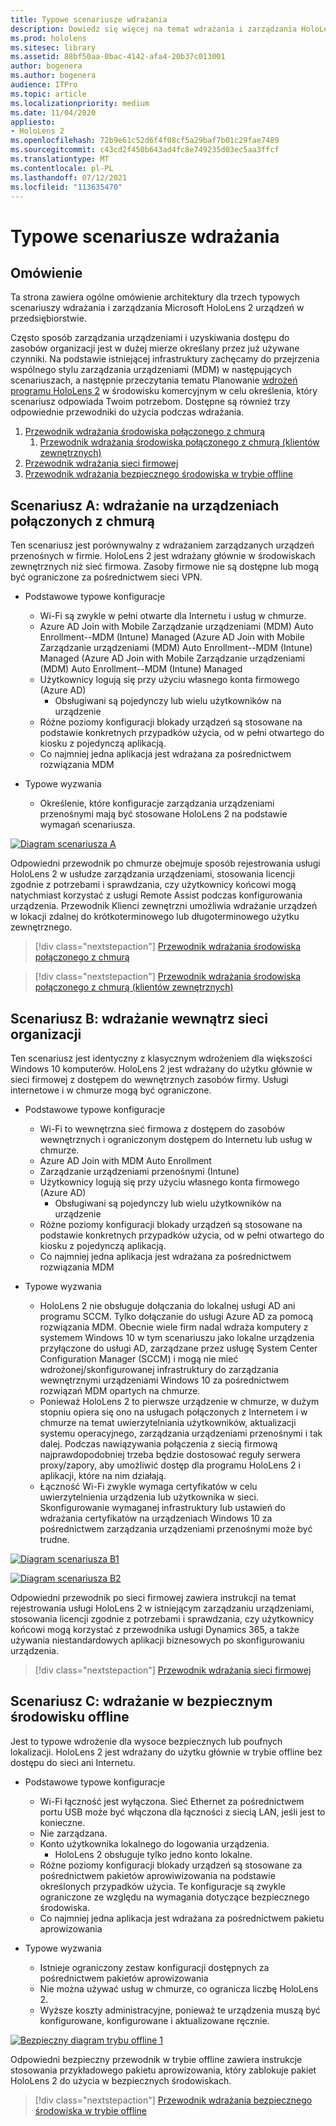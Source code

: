 ```yaml
---
title: Typowe scenariusze wdrażania
description: Dowiedz się więcej na temat wdrażania i zarządzania HoloLens w środowiskach przedsiębiorstw, w tym infrastruktury, Azure Active Directory i zarządzania urządzeniami przenośnymi.
ms.prod: hololens
ms.sitesec: library
ms.assetid: 88bf50aa-0bac-4142-afa4-20b37c013001
author: bogenera
ms.author: bogenera
audience: ITPro
ms.topic: article
ms.localizationpriority: medium
ms.date: 11/04/2020
appliesto:
- HoloLens 2
ms.openlocfilehash: 72b9e61c52d6f4f08cf5a29baf7b01c29fae7489
ms.sourcegitcommit: c43cd2f450b643ad4fc8e749235d03ec5aa3ffcf
ms.translationtype: MT
ms.contentlocale: pl-PL
ms.lasthandoff: 07/12/2021
ms.locfileid: "113635470"
---
```

# <a name="common-deployment-scenarios"></a>Typowe scenariusze wdrażania

## <a name="overview"></a>Omówienie

Ta strona zawiera ogólne omówienie architektury dla trzech typowych scenariuszy wdrażania i zarządzania Microsoft HoloLens 2 urządzeń w przedsiębiorstwie.

Często sposób zarządzania urządzeniami i uzyskiwania dostępu do zasobów organizacji jest w dużej mierze określany przez już używane czynniki. Na podstawie istniejącej infrastruktury zachęcamy do przejrzenia wspólnego stylu zarządzania urządzeniami (MDM) w następujących scenariuszach, a następnie przeczytania tematu Planowanie [wdrożeń programu HoloLens 2](hololens-core-components.md) w środowisku komercyjnym w celu określenia, który scenariusz odpowiada Twoim potrzebom. Dostępne są również trzy odpowiednie przewodniki do użycia podczas wdrażania.


 1. [Przewodnik wdrażania środowiska połączonego z chmurą](hololens2-cloud-connected-overview.md)
     1. [Przewodnik wdrażania środowiska połączonego z chmurą (klientów zewnętrznych)](hololens2-deployment-guide.md)
 1. [Przewodnik wdrażania sieci firmowej](hololens2-corp-connected-overview.md)
 1. [Przewodnik wdrażania bezpiecznego środowiska w trybie offline](hololens-common-scenarios-offline-secure.md)

## <a name="scenario-a-deploy-to-cloud-connected-devices"></a>Scenariusz A: wdrażanie na urządzeniach połączonych z chmurą

Ten scenariusz jest porównywalny z wdrażaniem zarządzanych urządzeń przenośnych w firmie. HoloLens 2 jest wdrażany głównie w środowiskach zewnętrznych niż sieć firmowa. Zasoby firmowe nie są dostępne lub mogą być ograniczone za pośrednictwem sieci VPN. 
 * Podstawowe typowe konfiguracje
   * Wi-Fi są zwykle w pełni otwarte dla Internetu i usług w chmurze.
   * Azure AD Join with Mobile Zarządzanie urządzeniami (MDM) Auto Enrollment--MDM (Intune) Managed (Azure AD Join with Mobile Zarządzanie urządzeniami (MDM) Auto Enrollment--MDM (Intune) Managed (Azure AD Join with Mobile Zarządzanie urządzeniami (MDM) Auto Enrollment--MDM (Intune) Managed
   * Użytkownicy logują się przy użyciu własnego konta firmowego (Azure AD)
     * Obsługiwani są pojedynczy lub wielu użytkowników na urządzenie
   * Różne poziomy konfiguracji blokady urządzeń są stosowane na podstawie konkretnych przypadków użycia, od w pełni otwartego do kiosku z pojedynczą aplikacją.
   * Co najmniej jedna aplikacja jest wdrażana za pośrednictwem rozwiązania MDM

* Typowe wyzwania
   * Określenie, które konfiguracje zarządzania urządzeniami przenośnymi mają być stosowane HoloLens 2 na podstawie wymagań scenariusza.

[![Diagram scenariusza ](images/deployment-guides-revised-scenario-a.png) A](images/deployment-guides-revised-scenario-a.png#lightbox)

Odpowiedni przewodnik po chmurze obejmuje sposób rejestrowania usługi HoloLens 2 w usłudze zarządzania urządzeniami, stosowania licencji zgodnie z potrzebami i sprawdzania, czy użytkownicy końcowi mogą natychmiast korzystać z usługi Remote Assist podczas konfigurowania urządzenia. Przewodnik Klienci zewnętrzni umożliwia wdrażanie urządzeń w lokacji zdalnej do krótkoterminowego lub długoterminowego użytku zewnętrznego.

> [!div class="nextstepaction"]
> [Przewodnik wdrażania środowiska połączonego z chmurą](hololens2-cloud-connected-overview.md)

> [!div class="nextstepaction"]
> [Przewodnik wdrażania środowiska połączonego z chmurą (klientów zewnętrznych)](hololens2-deployment-guide.md)

## <a name="scenario-b-deploy-inside-your-organizations-network"></a>Scenariusz B: wdrażanie wewnątrz sieci organizacji

Ten scenariusz jest identyczny z klasycznym wdrożeniem dla większości Windows 10 komputerów. HoloLens 2 jest wdrażany do użytku głównie w sieci firmowej z dostępem do wewnętrznych zasobów firmy. Usługi internetowe i w chmurze mogą być ograniczone. 

 * Podstawowe typowe konfiguracje
   * Wi-Fi to wewnętrzna sieć firmowa z dostępem do zasobów wewnętrznych i ograniczonym dostępem do Internetu lub usług w chmurze.
   * Azure AD Join with MDM Auto Enrollment
   * Zarządzanie urządzeniami przenośnymi (Intune)
   * Użytkownicy logują się przy użyciu własnego konta firmowego (Azure AD)
     * Obsługiwani są pojedynczy lub wielu użytkowników na urządzenie
   * Różne poziomy konfiguracji blokady urządzeń są stosowane na podstawie konkretnych przypadków użycia, od w pełni otwartego do kiosku z pojedynczą aplikacją.
   * Co najmniej jedna aplikacja jest wdrażana za pośrednictwem rozwiązania MDM

 * Typowe wyzwania
   * HoloLens 2 nie obsługuje dołączania do lokalnej usługi AD ani programu SCCM. Tylko dołączanie do usługi Azure AD za pomocą rozwiązania MDM. Obecnie wiele firm nadal wdraża komputery z systemem Windows 10 w tym scenariuszu jako lokalne urządzenia przyłączone do usługi AD, zarządzane przez usługę System Center Configuration Manager (SCCM) i mogą nie mieć wdrożonej/skonfigurowanej infrastruktury do zarządzania wewnętrznymi urządzeniami Windows 10 za pośrednictwem rozwiązań MDM opartych na chmurze.
   * Ponieważ HoloLens 2 to pierwsze urządzenie w chmurze, w dużym stopniu opiera się ono na usługach połączonych z Internetem i w chmurze na temat uwierzytelniania użytkowników, aktualizacji systemu operacyjnego, zarządzania urządzeniami przenośnymi i tak dalej. Podczas nawiązywania połączenia z siecią firmową najprawdopodobniej trzeba będzie dostosować reguły serwera proxy/zapory, aby umożliwić dostęp dla programu HoloLens 2 i aplikacji, które na nim działają.
   * Łączność Wi-Fi zwykle wymaga certyfikatów w celu uwierzytelnienia urządzenia lub użytkownika w sieci. Skonfigurowanie wymaganej infrastruktury lub ustawień do wdrażania certyfikatów na urządzeniach Windows 10 za pośrednictwem zarządzania urządzeniami przenośnymi może być trudne.

[![Diagram scenariusza B1 ](images/deployment-guides-revised-scenario-b-01-1.png)](images/deployment-guides-revised-scenario-b-01-1.png#lightbox)

[![Diagram scenariusza B2 ](images/deployment-guides-revised-scenario-b-02-1.png)](images/deployment-guides-revised-scenario-b-02-1.png#lightbox)

Odpowiedni przewodnik po sieci firmowej zawiera instrukcji na temat rejestrowania usługi HoloLens 2 w istniejącym zarządzaniu urządzeniami, stosowania licencji zgodnie z potrzebami i sprawdzania, czy użytkownicy końcowi mogą korzystać z przewodnika usługi Dynamics 365, a także używania niestandardowych aplikacji biznesowych po skonfigurowaniu urządzenia.

> [!div class="nextstepaction"]
> [Przewodnik wdrażania sieci firmowej](hololens2-corp-connected-overview.md)

## <a name="scenario-c-deploy-in-secure-offline-environment"></a>Scenariusz C: wdrażanie w bezpiecznym środowisku offline

Jest to typowe wdrożenie dla wysoce bezpiecznych lub poufnych lokalizacji. HoloLens 2 jest wdrażany do użytku głównie w trybie offline bez dostępu do sieci ani Internetu. 
 * Podstawowe typowe konfiguracje
   * Wi-Fi łączność jest wyłączona. Sieć Ethernet za pośrednictwem portu USB może być włączona dla łączności z siecią LAN, jeśli jest to konieczne.
   * Nie zarządzana.
   * Konto użytkownika lokalnego do logowania urządzenia.
     * HoloLens 2 obsługuje tylko jedno konto lokalne.
   * Różne poziomy konfiguracji blokady urządzeń są stosowane za pośrednictwem pakietów aprowiwizowania na podstawie określonych przypadków użycia. Te konfiguracje są zwykle ograniczone ze względu na wymagania dotyczące bezpiecznego środowiska.
   * Co najmniej jedna aplikacja jest wdrażana za pośrednictwem pakietu aprowizowania

 * Typowe wyzwania
   * Istnieje ograniczony zestaw konfiguracji dostępnych za pośrednictwem pakietów aprowizowania
   * Nie można używać usług w chmurze, co ogranicza liczbę HoloLens 2.
   * Wyższe koszty administracyjne, ponieważ te urządzenia muszą być konfigurowane, konfigurowane i aktualizowane ręcznie.

[![Bezpieczny diagram trybu offline 1 ](images/deployment-guides-revised-scenario-c-01.png)](images/deployment-guides-revised-scenario-c-01.png#lightbox)

Odpowiedni bezpieczny przewodnik w trybie offline zawiera instrukcje stosowania przykładowego pakietu aprowizowania, który zablokuje pakiet HoloLens 2 do użycia w bezpiecznych środowiskach.

> [!div class="nextstepaction"]
> [Przewodnik wdrażania bezpiecznego środowiska w trybie offline](hololens-common-scenarios-offline-secure.md)


